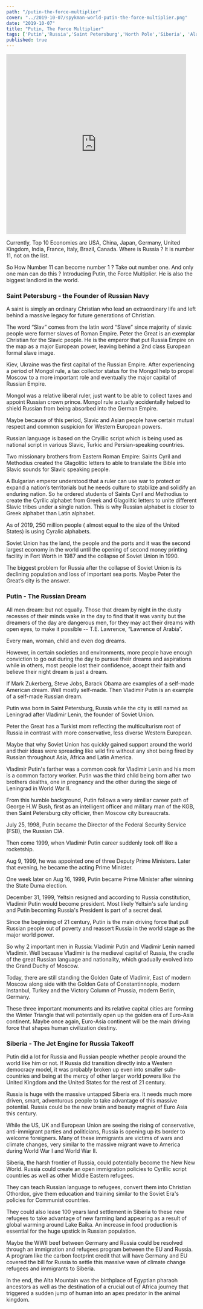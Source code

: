 ```yaml
--- 
path: "/putin-the-force-multiplier"
cover: "../2019-10-07/spykman-world-putin-the-force-multiplier.png"
date: "2019-10-07"
title: "Putin, The Force Multiplier"
tags: ['Putin','Russia','Saint Petersburg','North Pole','Siberia', 'Alaska','Golden Gate','Spykman World','Nicholas Spykman']    
published: true
---
```

<iframe src="https://www.facebook.com/plugins/video.php?href=https%3A%2F%2Fwww.facebook.com%2Fspykmanworld%2Fvideos%2F418342825535587%2F&show_text=0&width=476" width="476" height="476" style="border:none;overflow:hidden" scrolling="no" frameborder="0" allowTransparency="true" allowFullScreen="true"></iframe>

Currently, Top 10 Economies are USA,  China,  Japan, Germany, United Kingdom, India, France, Italy, Brazil, Canada. Where is Russia ? It is number 11, not on the list. 

So How  Number 11 can become number 1 ? Take out number one. And only one man can do this ? Introducing Putin, the Force Multiplier.  He is also the biggest landlord in the world. 

### Saint Petersburg - the Founder of Russian Navy

A saint is simply an ordinary Christian who lead an extraordinary life and left behind a massive legacy for future generations of Christian. 

The word “Slav” comes from the latin word “Slave” since majority of slavic people were former slaves of Roman Empire. Peter the Great is an exemplar Christian for the Slavic people. He is the emperor that put Russia Empire on the map as a major European power, leaving behind a 2nd class European formal slave image. 

Kiev, Ukraine was the first capital of the Russian Empire. After experiencing a period of Mongol rule, a tax collector status for the Mongol help to propel Moscow to a more important role and eventually the major capital of Russian Empire. 

Mongol was a relative liberal ruler, just want to be able to collect taxes and appoint Russian crown prince. Mongol rule actually accidentally helped to shield Russian from being absorbed into the German Empire.  

Maybe because of this period, Slavic and Asian people have certain mutual respect and common suspicion for Western European powers.

Russian language is based on the Cryillic script which is being used as national script in various Slavic, Turkic and Persian-speaking countries. 

Two missionary brothers from Eastern Roman Empire: Saints Cyril and Methodius created the Glagolitic letters to able to translate the Bible into Slavic sounds for Slavic speaking people. 

A Bulgarian emperor understood that a ruler can use war to protect or expand a nation’s territorials but he needs culture to stabilize and solidify an enduring nation. So he ordered students of Saints Cyril and Methodius to create the Cyrilic alphabet from Greek and Glagolitic letters  to unite different Slavic tribes under a single nation. This is why Russian alphabet is closer to Greek alphabet than Latin alphabet.

As of 2019, 250 million people ( almost equal to the size of the United States) is using Cyralic alphabets. 

Soviet Union has the land, the people and the ports and it was the second largest economy in the world until the opening of second money printing facility in Fort Worth in 1987 and the collapse of Soviet Union in 1990. 

The biggest problem for Russia after the collapse of Soviet Union is its declining population and loss of important sea ports. Maybe Peter the Great’s city is the answer.

### Putin - The Russian Dream

All men dream: but not equally. Those that dream by night in the dusty recesses of their minds wake in the day to find that it was vanity but the dreamers of the day are dangerous men, for they may act their dreams with open eyes, to make it possible -- T.E. Lawrence, “Lawrence of Arabia”.

Every man, woman, child and even dog dreams. 

However, in certain societies and environments, more people have enough conviction to go out during the day to pursue their dreams and aspirations while in others, most people lost their confidence, accept their faith and believe their night dream is just a dream.

If Mark Zukerberg, Steve Jobs, Barack Obama are examples of a self-made American dream. Well mostly self-made. Then Vladimir Putin is an example of a self-made Russian dream. 

Putin was born in Saint Petersburg, Russia while the city is still named as Leningrad after Vladimir Lenin, the founder of Soviet Union. 

Peter the Great has a Turkist mom reflecting the multiculturism root of Russia in contrast with more conservative, less diverse Western European. 

Maybe that why Soviet Union has quickly gained support around the world and their ideas were spreading like wild fire without any shot being fired by Russian throughout Asia, Africa and Latin America. 

Vladimir Putin's farther was a common cook for Vladimir Lenin and his mom is a common factory worker. Putin was the third child being born after two brothers dealths, one in pregnancy and the other during the siege of Leningrad in World War II. 

From this humble background, Putin follows a very similiar career path of George H.W Bush, first as an intelligent officer and military man of the KGB, then Saint Petersburg city officier, then Moscow city bureaucrats. 

July 25, 1998, Putin became the Director of the Federal Security Service (FSB), the Russian CIA. 

Then come 1999, when Vladimir Putin career suddenly took off like a rocketship. 

Aug 9, 1999, he was appointed one of three Deputy Prime Ministers. Later that evening, he became the acting Prime Minister. 

One week later on Aug 16, 1999, Putin became Prime Minister after winning the State Duma election. 

December 31, 1999, Yeltsin resigned and according to Russia constitution, Vladimir Putin would become president. Most likely Yeltsin's safe landing and Putin becoming Russia's President is part of a secret deal.

Since the beginning of 21 century, Putin is the main driving force that pull Russian people out of poverty and reassert Russia in the world stage as the major world power.  

So why 2 important men in Russia: Vladimir Putin and Vladimir Lenin named Vladimir. Well because Vladimir is the medievel capital of Russia, the cradle of the great Russian language and nationality, which gradually evolved into the Grand Duchy of Moscow. 

Today, there are still standing the Golden Gate of Vladimir, East of modern Moscow along side with the Golden Gate of Constantinnople, modern Instanbul, Turkey and the Victory Column of Prussia, modern Berlin, Germany. 

These three important monuments and its relative capital cities are forming the Winter Triangle that will potentially open up the golden era of Euro-Asia continent. Maybe once again, Euro-Asia continent will be the main driving force that shapes human civilization destiny. 

### Siberia - The Jet Engine for Russia Takeoff

Putin did a lot for Russia and Russian people whether people around the world like him or not. If Russia did transition directly into a Western democracy model, it was probably broken up even into smaller sub-countries and being at the mercy of other larger world powers like the United Kingdom and the United States for the rest of 21 century.

Russia is huge with the massive untapped Siberia era. It needs much more driven, smart, adventurous people to take advantage of this massive potential. 
Russia could be the new brain and beauty magnet of Euro Asia this century.

While the US, UK and European Union are seeing the rising of conservative, anti-immigrant parties and politicians, Russia is opening up its border to welcome foreigners. Many of these immigrants are victims of wars and climate changes, very similar to the massive migrant wave to America during World War I and World War II. 

Siberia, the harsh frontier of Russia, could potentially become the New New World. Russia could create an open immigration policies to Cyrillic script countries as well as other Middle Eastern refugees.  

They can teach Russian language to refugees, convert them into Christian Othordox, give them education and training similar to the Soviet Era's policies for Communist countries. 

They could also lease 100 years land settlement in Siberia to these new refugees to take advantage of new farming land appearing as a result of global warming around Lake Baika. An increase in food production is essential for the huge upstick in Russian population. 

Maybe the WWII beef between Germany and Russia could be resolved through an immigration and refugees program between the EU and Russia. A program like the carbon footprint credit that will have Germany and EU covered the bill for Russia to settle this massive wave of climate change refugees and immigrants to Siberia.  

In the end, the Alta Mountain was the birthplace of Egyptian pharaoh ancestors as well as the destination of a crucial out of Africa journey that triggered a sudden jump of human into an apex predator in the animal kingdom. 
